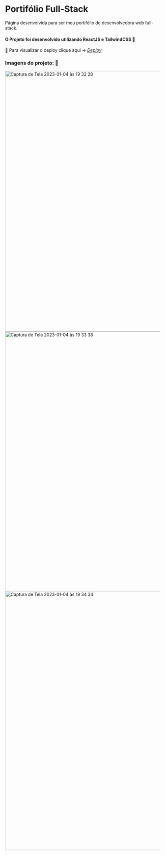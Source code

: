 # Portifólio Full-Stack

Página desenvolvida para ser meu portifólio de desenvolvedora web full-stack.<br>

 #### O Projeto foi desenvolvido utilizando ReactJS e TailwindCSS :runner:</br> 

:mag_right: Para visualizar o deploy clique aqui -> _[Deploy](https://portfolio-fullstack-tamireshc.vercel.app/)_

### Imagens do projeto: :information_desk_person:</br>

<img width="846" alt="Captura de Tela 2023-01-04 às 19 32 28" src="https://user-images.githubusercontent.com/65035109/210662598-f69450f6-72b3-4dc7-9c4b-6d03326e9af4.png">
<img width="843" alt="Captura de Tela 2023-01-04 às 19 33 38" src="https://user-images.githubusercontent.com/65035109/210662752-f7f60a60-cc36-4712-8bbc-95f5e58bf13f.png">
<img width="841" alt="Captura de Tela 2023-01-04 às 19 34 34" src="https://user-images.githubusercontent.com/65035109/210662862-4a883a6f-56e3-4da3-9d48-12b47149a064.png">
